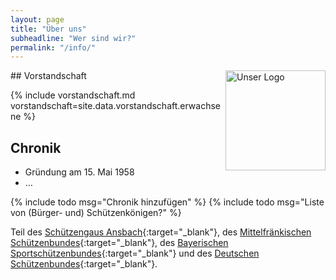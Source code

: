 ```yaml
---
layout: page
title: "Über uns"
subheadline: "Wer sind wir?"
permalink: "/info/"
---
```

<img style="float: right;" src="{{ site.url }}{{ site.baseurl }}/assets/img/logo-640x640.jpg" width="160px" alt="Unser Logo">
## Vorstandschaft

{% include vorstandschaft.md vorstandschaft=site.data.vorstandschaft.erwachsene %}

## Chronik
- Gründung am 15. Mai 1958
- …

{% include todo msg="Chronik hinzufügen" %}
{% include todo msg="Liste von (Bürger- und) Schützenkönigen?" %}

Teil des [Schützengaus Ansbach](https://gau-ansbach.de/){:target="_blank"},
des [Mittelfränkischen Schützenbundes](https://www.bssb-msb.de/){:target="_blank"},
des [Bayerischen Sportschützenbundes](https://www.bssb.de/){:target="_blank"}
und des [Deutschen Schützenbundes](https://www.dsb.de/){:target="_blank"}.
